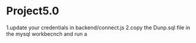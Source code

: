 # Project5.0

1.update your credentials in backend/connect.js 
2.copy the Dunp.sql file in the mysql workbecnch and run a